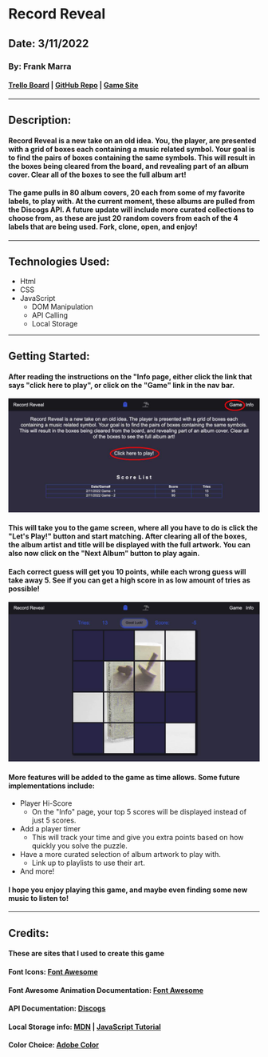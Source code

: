 # Record Reveal

## Date: 3/11/2022

### By: Frank Marra

#### [Trello Board](https://trello.com/b/ZVDGahYn/gamusicmatchgame) | [GitHub Repo](https://github.com/frankmarra/Album_Art_Match_Game) | [Game Site](franksmatchgame.surge.sh)

---

## Description:

#### Record Reveal is a new take on an old idea. You, the player, are presented with a grid of boxes each containing a music related symbol. Your goal is to find the pairs of boxes containing the same symbols. This will result in the boxes being cleared from the board, and revealing part of an album cover. Clear all of the boxes to see the full album art!

#### The game pulls in 80 album covers, 20 each from some of my favorite labels, to play with. At the current moment, these albums are pulled from the Discogs API. A future update will include more curated collections to choose from, as these are just 20 random covers from each of the 4 labels that are being used. Fork, clone, open, and enjoy!

---

## Technologies Used:

- Html
- CSS
- JavaScript
  - DOM Manipulation
  - API Calling
  - Local Storage

---

## Getting Started:

#### After reading the instructions on the "Info page, either click the link that says "click here to play", or click on the "Game" link in the nav bar.

![image](./images/Record_Reveal_Info_Pic.jpg)

#### This will take you to the game screen, where all you have to do is click the "Let's Play!" button and start matching. After clearing all of the boxes, the album artist and title will be displayed with the full artwork. You can also now click on the "Next Album" button to play again.

#### Each correct guess will get you 10 points, while each wrong guess will take away 5. See if you can get a high score in as low amount of tries as possible!

![image](./images/Record_Reveal_Gameplay_pic.jpg)

#### More features will be added to the game as time allows. Some future implementations include:

- Player Hi-Score
  - On the "Info" page, your top 5 scores will be displayed instead of just 5 scores.
- Add a player timer
  - This will track your time and give you extra points based on how quickly you solve the puzzle.
- Have a more curated selection of album artwork to play with.
  - Link up to playlists to use their art.
- And more!

#### I hope you enjoy playing this game, and maybe even finding some new music to listen to!

---

## Credits:

#### These are sites that I used to create this game

#### Font Icons: [Font Awesome](https://fontawesome.com/)

#### Font Awesome Animation Documentation: [Font Awesome](https://fontawesome.com/v6/docs/web/style/animate)

#### API Documentation: [Discogs](https://www.discogs.com/developers#page:home,header:home-pagination)

#### Local Storage info: [MDN](https://developer.mozilla.org/en-US/docs/Web/API/Window/localStorage) | [JavaScript Tutorial](https://www.javascripttutorial.net/web-apis/javascript-localstorage/)

#### Color Choice: [Adobe Color](https://color.adobe.com)
